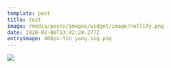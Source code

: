 ```yaml
---
template: post
title: test
image: /media/posts/images/widget/image/netlify.png
date: 2020-02-06T13:42:20.277Z
entryimage: 466px-Yin_yang.svg.png
---
```

![](/media/posts/images/widget/body/netlify-cms-logo.svg)
